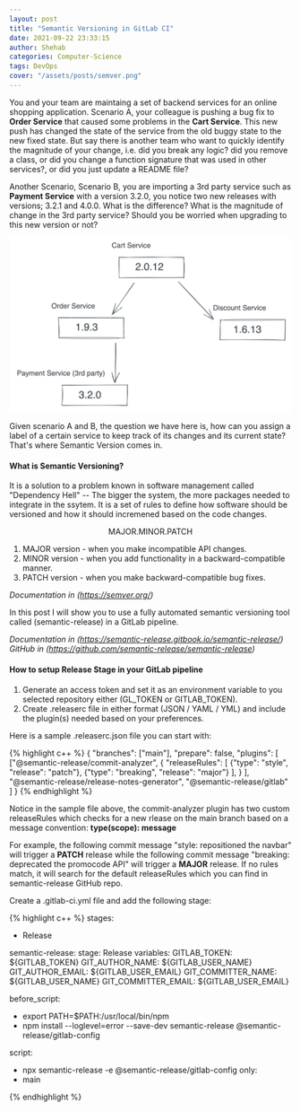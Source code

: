 ```yaml
---
layout: post
title: "Semantic Versioning in GitLab CI"
date: 2021-09-22 23:33:15
author: Shehab
categories: Computer-Science
tags: DevOps
cover: "/assets/posts/semver.png"
---
```


You and your team are maintaing a set of backend services for an online shopping application. Scenario A, your colleague is pushing a bug fix to <strong>Order Service</strong> that caused some problems in the <strong>Cart Service</strong>. This new push has changed the state of the service from the old buggy state to the new fixed state. But say there is another team who want to quickly identify the magnitude of your change, i.e. did you break any logic? did you remove a class, or did you change a function signature that was used in other services?, or did you just update a README file?

Another Scenario, Scenario B, you are importing a 3rd party service such as <strong>Payment Service</strong> with a version 3.2.0, you notice two new releases with versions; 3.2.1 and 4.0.0. What is the difference? What is the magnitude of change in the 3rd party service? Should you be worried when upgrading to this new version or not?

<p align="center"><img src="/assets/posts/service-versions.png"></p>

Given scenario A and B, the question we have here is, how can you assign a label of a certain service to keep track of its changes and its current state? That's where Semantic Version comes in.

<h4>What is Semantic Versioning?</h4>

It is a solution to a problem known in software management called "Dependency Hell" -- The bigger the system, the more packages needed to integrate in the ssytem. It is a set of rules to define how software should be versioned and how it should incremened based on the code changes.

<p align="center">MAJOR.MINOR.PATCH</p>

1. MAJOR version - when you make incompatible API changes.
2. MINOR version - when you add functionality in a backward-compatible manner.
3. PATCH version - when you make backward-compatible bug fixes.

<i>Documentation in (https://semver.org/)</i>

In this post I will show you to use a fully automated semantic versioning tool called (semantic-release) in a GitLab pipeline.

<i>Documentation in (https://semantic-release.gitbook.io/semantic-release/)</i>
<i>GitHub in (https://github.com/semantic-release/semantic-release)</i>

<h4>How to setup Release Stage in your GitLab pipeline</h4>

<ol>
    <li>Generate an access token and set it as an environment variable to you selected repository either (GL_TOKEN or GITLAB_TOKEN).</li>
    <li>Create .releaserc file in either format (JSON / YAML / YML) and include the plugin(s) needed based on your preferences.</li>
</ol>

Here is a sample .releaserc.json file you can start with:

{% highlight c++ %}
{
  "branches": ["main"],
  "prepare": false,
  "plugins": [
    ["@semantic-release/commit-analyzer",
      { 
        "releaseRules": [
          {"type": "style", "release": "patch"},
          {"type": "breaking", "release": "major"} 
        ],
      }
    ],
  "@semantic-release/release-notes-generator",
  "@semantic-release/gitlab"
  ]
}
{% endhighlight %}

Notice in the sample file above, the commit-analyzer plugin has two custom releaseRules which checks for a new rlease on the main branch based on a message convention: <strong>type(scope): message</strong>

For example, the following commit message "style: repositioned the navbar" will trigger a <strong>PATCH</strong> release while the following commit message "breaking: deprecated the promocode API" will trigger a <strong>MAJOR</strong> release. If no rules match, it will search for the default releaseRules which you can find in semantic-release GitHub repo.

Create a .gitlab-ci.yml file and add the following stage:

{% highlight c++ %}
stages:
- Release

semantic-release:
stage: Release
variables:
  GITLAB_TOKEN: ${GITLAB_TOKEN}
  GIT_AUTHOR_NAME: ${GITLAB_USER_NAME}
  GIT_AUTHOR_EMAIL: ${GITLAB_USER_EMAIL}
  GIT_COMMITTER_NAME: ${GITLAB_USER_NAME}
  GIT_COMMITTER_EMAIL: ${GITLAB_USER_EMAIL}

before_script:
  - export PATH=$PATH:/usr/local/bin/npm
  - npm install --loglevel=error --save-dev semantic-release @semantic-release/gitlab-config

script:
  - npx semantic-release -e @semantic-release/gitlab-config
only: 
  - main

{% endhighlight %}
